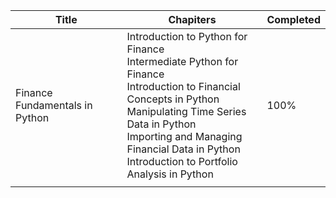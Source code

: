 | Title                          | Chapiters                                                                                                                                                                                                                                                           | Completed |
| ------------------------------ | ------------------------------------------------------------------------------------------------------------------------------------------------------------------------------------------------------------------------------------------------------------------- | --------- |
| Finance Fundamentals in Python | Introduction to Python for Finance<br>Intermediate Python for Finance<br>Introduction to Financial Concepts in Python<br>Manipulating Time Series Data in Python<br>Importing and Managing Financial Data in Python<br>Introduction to Portfolio Analysis in Python | 100%      |
|                                |                                                                                                                                                                                                                                                                     |           |


